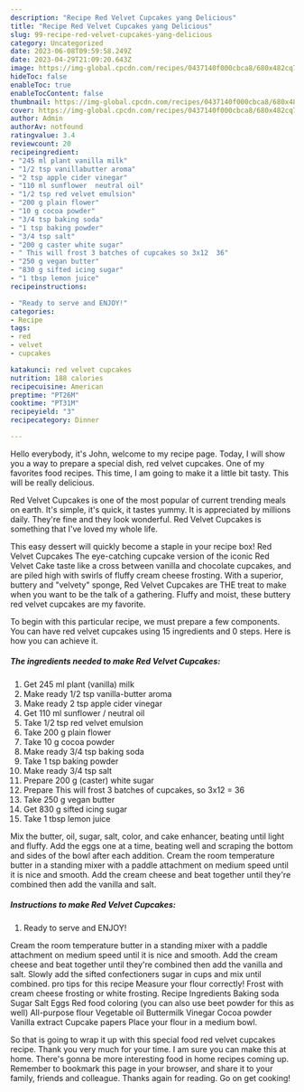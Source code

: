 ```yaml
---
description: "Recipe Red Velvet Cupcakes yang Delicious"
title: "Recipe Red Velvet Cupcakes yang Delicious"
slug: 99-recipe-red-velvet-cupcakes-yang-delicious
category: Uncategorized
date: 2023-06-08T09:59:58.249Z
date: 2023-04-29T21:09:20.643Z
image: https://img-global.cpcdn.com/recipes/0437140f000cbca8/680x482cq70/red-velvet-cupcakes-recipe-main-photo.jpg
hideToc: false
enableToc: true
enableTocContent: false
thumbnail: https://img-global.cpcdn.com/recipes/0437140f000cbca8/680x482cq70/red-velvet-cupcakes-recipe-main-photo.jpg
cover: https://img-global.cpcdn.com/recipes/0437140f000cbca8/680x482cq70/red-velvet-cupcakes-recipe-main-photo.jpg
author: Admin
authorAv: notfound
ratingvalue: 3.4
reviewcount: 20
recipeingredient:
- "245 ml plant vanilla milk"
- "1/2 tsp vanillabutter aroma"
- "2 tsp apple cider vinegar"
- "110 ml sunflower  neutral oil"
- "1/2 tsp red velvet emulsion"
- "200 g plain flower"
- "10 g cocoa powder"
- "3/4 tsp baking soda"
- "1 tsp baking powder"
- "3/4 tsp salt"
- "200 g caster white sugar"
- " This will frost 3 batches of cupcakes so 3x12  36"
- "250 g vegan butter"
- "830 g sifted icing sugar"
- "1 tbsp lemon juice"
recipeinstructions:

- "Ready to serve and ENJOY!"
categories:
- Recipe
tags:
- red
- velvet
- cupcakes

katakunci: red velvet cupcakes 
nutrition: 188 calories
recipecuisine: American
preptime: "PT26M"
cooktime: "PT31M"
recipeyield: "3"
recipecategory: Dinner

---
```



Hello everybody, it's John, welcome to my recipe page. Today, I will show you a way to prepare a special dish, red velvet cupcakes. One of my favorites food recipes. This time, I am going to make it a little bit tasty. This will be really delicious.

Red Velvet Cupcakes is one of the most popular of current trending meals on earth. It's simple, it's quick, it tastes yummy. It is appreciated by millions daily. They're fine and they look wonderful. Red Velvet Cupcakes is something that I've loved my whole life.

This easy dessert will quickly become a staple in your recipe box! Red Velvet Cupcakes The eye-catching cupcake version of the iconic Red Velvet Cake taste like a cross between vanilla and chocolate cupcakes, and are piled high with swirls of fluffy cream cheese frosting. With a superior, buttery and &#34;velvety&#34; sponge, Red Velvet Cupcakes are THE treat to make when you want to be the talk of a gathering. Fluffy and moist, these buttery red velvet cupcakes are my favorite.


To begin with this particular recipe, we must prepare a few components. You can have red velvet cupcakes using 15 ingredients and 0 steps. Here is how you can achieve it.

<!--inarticleads1-->

##### The ingredients needed to make Red Velvet Cupcakes:

1. Get 245 ml plant (vanilla) milk
1. Make ready 1/2 tsp vanilla-butter aroma
1. Make ready 2 tsp apple cider vinegar
1. Get 110 ml sunflower / neutral oil
1. Take 1/2 tsp red velvet emulsion
1. Take 200 g plain flower
1. Take 10 g cocoa powder
1. Make ready 3/4 tsp baking soda
1. Take 1 tsp baking powder
1. Make ready 3/4 tsp salt
1. Prepare 200 g (caster) white sugar
1. Prepare  This will frost 3 batches of cupcakes, so 3x12 = 36
1. Take 250 g vegan butter
1. Get 830 g sifted icing sugar
1. Take 1 tbsp lemon juice


Mix the butter, oil, sugar, salt, color, and cake enhancer, beating until light and fluffy. Add the eggs one at a time, beating well and scraping the bottom and sides of the bowl after each addition. Cream the room temperature butter in a standing mixer with a paddle attachment on medium speed until it is nice and smooth. Add the cream cheese and beat together until they&#39;re combined then add the vanilla and salt. 

<!--inarticleads2-->

##### Instructions to make Red Velvet Cupcakes:


1. Ready to serve and ENJOY!

Cream the room temperature butter in a standing mixer with a paddle attachment on medium speed until it is nice and smooth. Add the cream cheese and beat together until they&#39;re combined then add the vanilla and salt. Slowly add the sifted confectioners sugar in cups and mix until combined. pro tips for this recipe Measure your flour correctly! Frost with cream cheese frosting or white frosting. Recipe Ingredients Baking soda Sugar Salt Eggs Red food coloring (you can also use beet powder for this as well) All-purpose flour Vegetable oil Buttermilk Vinegar Cocoa powder Vanilla extract Cupcake papers Place your flour in a medium bowl. 

So that is going to wrap it up with this special food red velvet cupcakes recipe. Thank you very much for your time. I am sure you can make this at home. There's gonna be more interesting food in home recipes coming up. Remember to bookmark this page in your browser, and share it to your family, friends and colleague. Thanks again for reading. Go on get cooking!
